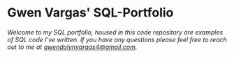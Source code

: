 # Gwen Vargas' SQL-Portfolio
###### Welcome to my SQL portfolio, housed in this code repository are examples of SQL code I've written. If you have any questions please feel free to reach out to me at gwendolynvargas4@gmail.com.  
